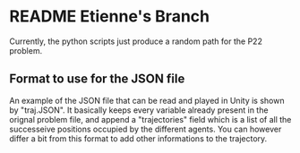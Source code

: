 # README Etienne's Branch

Currently, the python scripts just produce a random path for the P22 problem.

## Format to use for the JSON file
An example of the JSON file that can be read and played in Unity is shown by "traj.JSON". 
It basically keeps every variable already present in the orignal problem file, and append 
a "trajectories" field which is a list of all the successeive positions occupied by the different
agents.
You can however differ a bit from this format to add other informations to the trajectory.